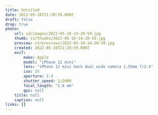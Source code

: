 ```yaml
---
title: Untitled
date: 2022-05-10T21:20:59.000Z
draft: false
drop: true
photo:
    url: s3/images/2022-05-10-14-20-59.jpg
    thumb: s3/thumbs/2022-05-10-14-20-59.jpg
    preview: s3/previews/2022-05-10-14-20-59.jpg
    created: 2022-05-10T21:20:59.000Z
    exif:
        make: Apple
        model: "iPhone 12 mini"
        lens: "iPhone 12 mini back dual wide camera 1.55mm f/2.4"
        iso: 25
        aperture: 2.4
        shutter_speed: 1/2000
        focal_length: "1.6 mm"
        gps: null
    title: null
    caption: null
links: []
---
```

